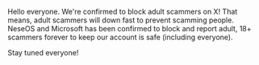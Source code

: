 Hello everyone. We're confirmed to block adult scammers on X! That means, adult scammers will down fast to prevent scamming people. 
NeseOS and Microsoft has been confirmed to block and report adult, 18+ scammers forever to keep our account is safe (including everyone).

Stay tuned everyone!
